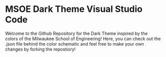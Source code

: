 # MSOE Dark Theme Visual Studio Code
Welcome to the Github Repository for the Dark Theme inspired by the colors of the Milwaukee School of Engineering! Here, you can check out the .json file behind the color schematic and feel free to make your own changes by forking the repostiory!
